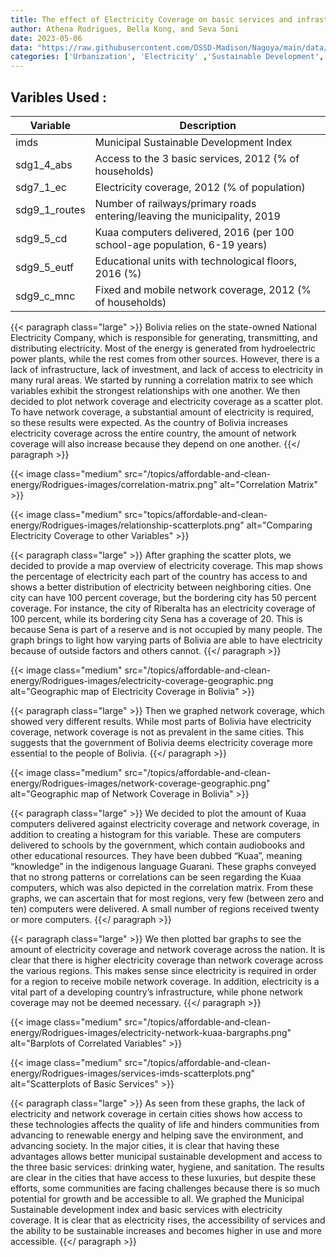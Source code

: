 ```yaml
---
title: The effect of Electricity Coverage on basic services and infrastructure in Bolivia
author: Athena Rodrigues, Bella Kong, and Seva Soni
date: 2023-05-06
data: "https://raw.githubusercontent.com/DSSD-Madison/Nagoya/main/data/GeoDS4Bolivia.geojson"
categories: ['Urbanization', 'Electricity' ,'Sustainable Development', 'Network Coverage', 'Basic Services']
---
```


## **Varibles Used :**


| Variable | Description |
|----------|-------------|
| imds | Municipal Sustainable Development Index |
| sdg1_4_abs | Access to the 3 basic services, 2012 (% of households)|
|sdg7_1_ec | Electricity coverage, 2012 (% of population) |
| sdg9_1_routes | Number of railways/primary roads entering/leaving the municipality, 2019 |
| sdg9_5_cd | Kuaa computers delivered, 2016 (per 100 school-age population, 6-19 years) |
| sdg9_5_eutf | Educational units with technological floors, 2016 (%) |
| sdg9_c_mnc | Fixed and mobile network coverage, 2012 (% of households) |




{{< paragraph class="large" >}}
Bolivia relies on the state-owned National Electricity Company, which is responsible for generating, transmitting, and distributing electricity. Most of the energy is generated from hydroelectric power plants, while the rest comes from other sources. However, there is a lack of infrastructure, lack of investment, and lack of access to electricity in many rural areas. We started by running a correlation matrix to see which variables exhibit the strongest relationships with one another.
We then decided to plot network coverage and electricity coverage as a scatter plot. To have network coverage, a substantial amount of electricity is required, so these results were expected. As the country of Bolivia increases electricity coverage across the entire country, the amount of network coverage will also increase because they depend on one another.
{{</ paragraph >}}


{{< image class="medium" src="/topics/affordable-and-clean-energy/Rodrigues-images/correlation-matrix.png" alt="Correlation Matrix" >}}

{{< image class="medium" src="topics/affordable-and-clean-energy/Rodrigues-images/relationship-scatterplots.png" alt="Comparing Electricity Coverage to other Variables" >}}


{{< paragraph class="large" >}}
After graphing the scatter plots, we decided to provide a map overview of electricity coverage. This map shows the percentage of electricity each part of the country has access to and shows a better distribution of electricity between neighboring cities. One city can have 100 percent coverage, but the bordering city has 50 percent coverage. For instance, the city of Riberalta has an electricity coverage of 100 percent, while its bordering city Sena has a coverage of 20. This is because Sena is part of a reserve and is not occupied by many people. The graph brings to light how varying parts of Bolivia are able to have electricity because of outside factors and others cannot. 
{{</ paragraph >}}

{{< image class="medium" src="/topics/affordable-and-clean-energy/Rodrigues-images/electricity-coverage-geographic.png alt="Geographic map of Electricity Coverage in Bolivia" >}}


{{< paragraph class="large" >}}
Then we graphed network coverage, which showed very different results. While most parts of Bolivia have electricity coverage, network coverage is not as prevalent in the same cities. This suggests that the government of Bolivia deems electricity coverage more essential to the people of Bolivia. 
{{</ paragraph >}}

{{< image class="medium" src="/topics/affordable-and-clean-energy/Rodrigues-images/network-coverage-geographic.png" alt="Geographic map of Network Coverage in Bolivia" >}}


{{< paragraph class="large" >}}
We decided to plot the amount of Kuaa computers delivered against electricity coverage and network coverage, in addition to creating a histogram for this variable. These are computers delivered to schools by the government, which contain audiobooks and other educational resources. They have been dubbed “Kuaa”, meaning “knowledge” in the indigenous language Guarani. These graphs conveyed that no strong patterns or correlations can be seen regarding the Kuaa computers, which was also depicted in the correlation matrix. From these graphs, we can ascertain that for most regions, very few (between zero and ten) computers were delivered. A small number of regions received twenty or more computers.
{{</ paragraph >}}

{{< paragraph class="large" >}}
We then plotted bar graphs to see the amount of electricity coverage and network coverage across the nation. It is clear that there is higher electricity coverage than network coverage across the various regions. This makes sense since electricity is required in order for a region to receive mobile network coverage. In addition, electricity is a vital part of a developing country’s infrastructure, while phone network coverage may not be deemed necessary.
{{</ paragraph >}}

{{< image class="medium" src="/topics/affordable-and-clean-energy/Rodrigues-images/electricity-network-kuaa-bargraphs.png" alt="Barplots of Correlated Variables" >}}

{{< image class="medium" src="/topics/affordable-and-clean-energy/Rodrigues-images/services-imds-scatterplots.png" alt="Scatterplots of Basic Services" >}}


{{< paragraph class="large" >}}
As seen from these graphs, the lack of electricity and network coverage in certain cities shows how access to these technologies affects the quality of life and hinders communities from advancing to renewable energy and helping save the environment, and advancing society. In the major cities, it is clear that having these advantages allows better municipal sustainable development and access to the three basic services: drinking water, hygiene, and sanitation. The results are clear in the cities that have access to these luxuries, but despite these efforts, some communities are facing challenges because there is so much potential for growth and be accessible to all. We graphed the Municipal Sustainable development index and basic services with electricity coverage. It is clear that as electricity rises, the accessibility of services and the ability to be sustainable increases and becomes higher in use and more accessible. 
{{</ paragraph >}}
